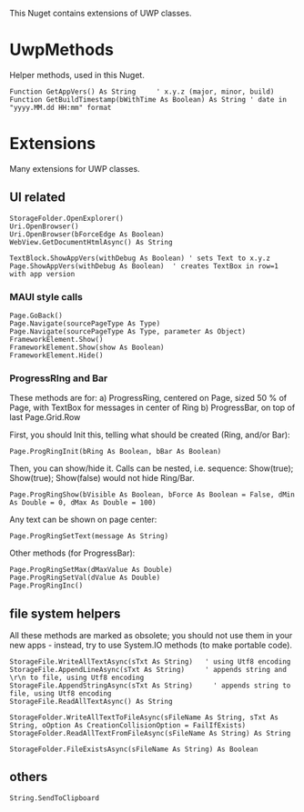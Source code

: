 ﻿
This Nuget contains extensions of UWP classes.

# UwpMethods
 Helper methods, used in this Nuget.

    Function GetAppVers() As String     ' x.y.z (major, minor, build)
    Function GetBuildTimestamp(bWithTime As Boolean) As String ' date in "yyyy.MM.dd HH:mm" format

# Extensions

 Many extensions for UWP classes.

## UI related

    StorageFolder.OpenExplorer()
    Uri.OpenBrowser()
    Uri.OpenBrowser(bForceEdge As Boolean)
    WebView.GetDocumentHtmlAsync() As String

    TextBlock.ShowAppVers(withDebug As Boolean) ' sets Text to x.y.z
    Page.ShowAppVers(withDebug As Boolean)  ' creates TextBox in row=1 with app version



### MAUI style calls

    Page.GoBack()
    Page.Navigate(sourcePageType As Type)
    Page.Navigate(sourcePageType As Type, parameter As Object)
    FrameworkElement.Show()
    FrameworkElement.Show(show As Boolean)
    FrameworkElement.Hide()


### ProgressRIng and Bar
 These methods are for:
 a) ProgressRing, centered on Page, sized 50 % of Page, with TextBox for messages in center of Ring
 b) ProgressBar, on top of last Page.Grid.Row

 First, you should Init this, telling what should be created (Ring, and/or Bar):

    Page.ProgRingInit(bRing As Boolean, bBar As Boolean)


 Then, you can show/hide it. Calls can be nested, i.e. sequence: Show(true); Show(true); Show(false) would not hide Ring/Bar.

    Page.ProgRingShow(bVisible As Boolean, bForce As Boolean = False, dMin As Double = 0, dMax As Double = 100)

 Any text can be shown on page center:

    Page.ProgRingSetText(message As String)

 Other methods (for ProgressBar):

    Page.ProgRingSetMax(dMaxValue As Double)
    Page.ProgRingSetVal(dValue As Double)
    Page.ProgRingInc()

## file system helpers

 All these methods are marked as obsolete; you should not use them in your new apps - instead, try to use System.IO methods (to make portable code). 

    StorageFile.WriteAllTextAsync(sTxt As String)   ' using Utf8 encoding
    StorageFile.AppendLineAsync(sTxt As String)     ' appends string and \r\n to file, using Utf8 encoding
    StorageFile.AppendStringAsync(sTxt As String)     ' appends string to file, using Utf8 encoding
    StorageFile.ReadAllTextAsync() As String

    StorageFolder.WriteAllTextToFileAsync(sFileName As String, sTxt As String, oOption As CreationCollisionOption = FailIfExists)
    StorageFolder.ReadAllTextFromFileAsync(sFileName As String) As String

    StorageFolder.FileExistsAsync(sFileName As String) As Boolean

## others

    String.SendToClipboard  